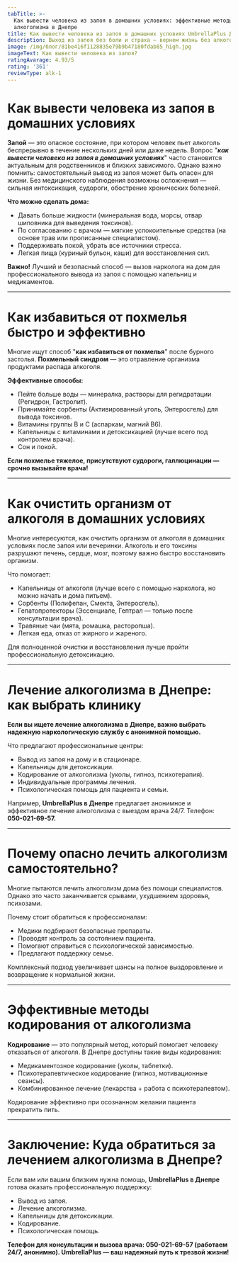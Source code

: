 ```yaml
---
tabTitle: >-
  Как вывести человека из запоя в домашних условиях: эффективные методы лечения
  алкоголизма в Днепре
title: Как вывести человека из запоя в домашних условиях UmbrellaPlus Днепр
description: Выход из запоя без боли и страха — вернем жизнь без алкоголя
image: /img/блог/81be416f1128835e79b9b47180fdab85_high.jpg
imageText: Как вывести человека из запоя?
ratingAvarage: 4.93/5
rating: '361'
reviewType: alk-1
---
```


# Как вывести человека из запоя в домашних условиях

**Запой** — это опасное состояние, при котором человек пьет алкоголь беспрерывно в течение нескольких дней или даже недель. Вопрос "***как вывести человека из запоя в домашних условиях***" часто становится актуальным для родственников и близких зависимого. Однако важно помнить: самостоятельный вывод из запоя может быть опасен для жизни. Без медицинского наблюдения возможны осложнения — сильная интоксикация, судороги, обострение хронических болезней.

**Что можно сделать дома:**

* Давать больше жидкости (минеральная вода, морсы, отвар шиповника для выведения токсинов).
* По согласованию с врачом — мягкие успокоительные средства (на основе трав или прописанные специалистом).
* Поддерживать покой, убрать все источники стресса.
* Легкая пища (куриный бульон, каши) для восстановления сил.

**Важно!** Лучший и безопасный способ — вызов нарколога на дом для профессионального вывода из запоя с помощью капельниц и медикаментов.

***

# Как избавиться от похмелья быстро и эффективно

Многие ищут способ "**как избавиться от похмелья**" после бурного застолья. **Похмельный синдром** — это отравление организма продуктами распада алкоголя.

**Эффективные способы:**

* Пейте больше воды — минералка, растворы для регидратации (Регидрон, Гастролит).
* Принимайте сорбенты (Активированный уголь, Энтеросгель) для вывода токсинов.
* Витамины группы B и С (аспаркам, магний В6).
* Капельницы с витаминами и детоксикацией (лучше всего под контролем врача).
* Сон и покой.

**Если похмелье тяжелое, присутствуют судороги, галлюцинации — срочно вызывайте врача!**

***

# Как очистить организм от алкоголя в домашних условиях

Многие интересуются, как очистить организм от алкоголя в домашних условиях после запоя или вечеринки. Алкоголь и его токсины разрушают печень, сердце, мозг, поэтому важно быстро восстановить организм.

Что помогает:

* Капельницы от алкоголя (лучше всего с помощью нарколога, но можно начать и дома питьем).
* Сорбенты (Полифепан, Смекта, Энтеросгель).
* Гепатопротекторы (Эссенциале, Гептрал — только после консультации врача).
* Травяные чаи (мята, ромашка, расторопша).
* Легкая еда, отказ от жирного и жареного.

Для полноценной очистки и восстановления лучше пройти профессиональную детоксикацию.

***

# Лечение алкоголизма в Днепре: как выбрать клинику

**Если вы ищете лечение алкоголизма в Днепре, важно выбрать надежную наркологическую службу с анонимной помощью.**

Что предлагают профессиональные центры:

* Вывод из запоя на дому и в стационаре.
* Капельницы для детоксикации.
* Кодирование от алкоголизма (уколы, гипноз, психотерапия).
* Индивидуальные программы лечения.
* Психологическая помощь для пациента и семьи.

Например, **UmbrellaPlus в Днепре** предлагает анонимное и эффективное лечение алкоголизма с выездом врача 24/7. Телефон: **050-021-69-57.**

***

# Почему опасно лечить алкоголизм самостоятельно?

Многие пытаются лечить алкоголизм дома без помощи специалистов. Однако это часто заканчивается срывами, ухудшением здоровья, психозами.

Почему стоит обратиться к профессионалам:

* Медики подбирают безопасные препараты.
* Проводят контроль за состоянием пациента.
* Помогают справиться с психологической зависимостью.
* Предлагают поддержку семье.

Комплексный подход увеличивает шансы на полное выздоровление и возвращение к нормальной жизни.

***

# Эффективные методы кодирования от алкоголизма

**Кодирование** — это популярный метод, который помогает человеку отказаться от алкоголя. В Днепре доступны такие виды кодирования:

* Медикаментозное кодирование (уколы, таблетки).
* Психотерапевтическое кодирование (гипноз, мотивационные сеансы).
* Комбинированное лечение (лекарства + работа с психотерапевтом).

Кодирование эффективно при осознанном желании пациента прекратить пить.

***

# Заключение: Куда обратиться за лечением алкоголизма в Днепре?

Если вам или вашим близким нужна помощь, **UmbrellaPlus в Днепре** готова оказать профессиональную поддержку:

* Вывод из запоя.
* Лечение алкоголизма.
* Капельницы для детоксикации.
* Кодирование.
* Психологическая помощь.

**Телефон для консультации и вызова врача: 050-021-69-57 (работаем 24/7, анонимно).
UmbrellaPlus — ваш надежный путь к трезвой жизни!**
